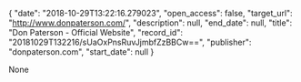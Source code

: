 {
  "date": "2018-10-29T13:22:16.279023", 
  "open_access": false, 
  "target_url": "http://www.donpaterson.com/", 
  "description": null, 
  "end_date": null, 
  "title": "Don Paterson - Official Website", 
  "record_id": "20181029T132216/sUaOxPnsRuvJjmbfZzBBCw==", 
  "publisher": "donpaterson.com", 
  "start_date": null
}

None